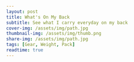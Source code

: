 ```yaml
---
layout: post
title: What's On My Back
subtitle: See what I carry everyday on my back
cover-img: /assets/img/path.jpg
thumbnail-img: /assets/img/thumb.png
share-img: /assets/img/path.jpg
tags: [Gear, Weight, Pack]
readtime: true
---
```


<script src="https://lighterpack.com/e/1jm6ok"></script><div id="1jm6ok"></div>
